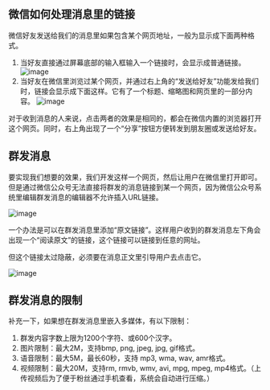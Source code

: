 
## 微信如何处理消息里的链接

微信好友发送给我们的消息里如果包含某个网页地址，一般为显示成下面两种格式。

1. 当好友直接通过屏幕底部的输入框输入一个链接时，会显示成普通链接。
![image](http://com.wangyazhou.assets.s3.amazonaws.com/url01.png)
2. 当好友在微信里浏览过某个网页，并通过右上角的“发送给好友”功能发给我们时，链接会显示成下面这样。它有了一个标题、缩略图和网页里的一部分内容。
![image](http://com.wangyazhou.assets.s3.amazonaws.com/url02.png)

对于收到消息的人来说，点击两者的效果是相同的，都会在微信内置的浏览器打开这个网页。同时，右上角出现了一个“分享”按钮方便转发到朋友圈或发送给好友。

## 群发消息

要实现我们想要的效果，我们开发这样一个网页，然后让用户在微信里打开即可。但是通过微信公众号无法直接将群发的消息链接到某一个网页，因为微信公众号系统里编辑群发消息的编辑器不允许插入URL链接。

![image](http://com.wangyazhou.assets.s3.amazonaws.com/weixin_editor.png)

一个办法是可以在群发消息里添加“原文链接”。这样用户收到的群发消息左下角会出现一个“阅读原文”的链接，这个链接可以链接到任意的网址。

但这个链接太过隐蔽，必须要在消息正文里引导用户去点击它。

![image](http://com.wangyazhou.assets.s3.amazonaws.com/link.png)


## 群发消息的限制


补充一下，如果想在群发消息里嵌入多媒体，有以下限制：

1. 群发内容字数上限为1200个字符、或600个汉字。
2. 图片限制：最大2M，支持bmp, png, jpeg, jpg, gif格式。
3. 语音限制：最大5M，最长60秒，支持 mp3, wma, wav, amr格式。
4. 视频限制：最大20M，支持rm, rmvb, wmv, avi, mpg, mpeg, mp4格式。（上传视频后为了便于粉丝通过手机查看，系统会自动进行压缩。）
